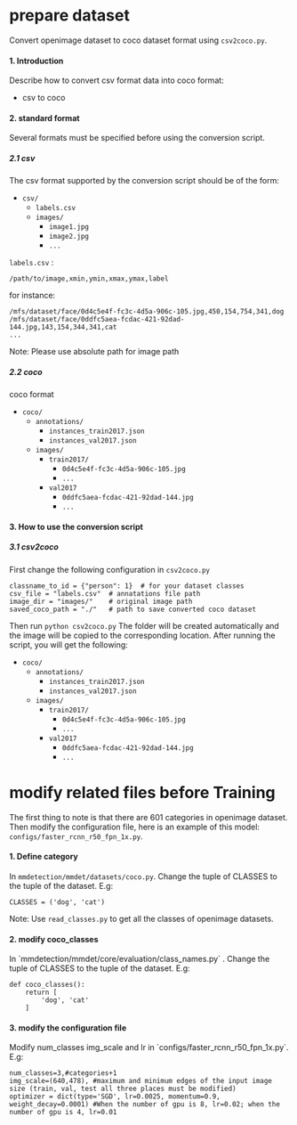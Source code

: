 # prepare dataset
Convert openimage dataset to coco dataset format using `csv2coco.py`.
<h4 id="1">1. Introduction</h4>

Describe how to convert csv format data into coco format:

- csv to coco


<h4 id="2">2. standard format</h4>

Several formats must be specified before using the conversion script.

<h5 id="2.1">2.1 csv</h5>


The csv format supported by the conversion script should be of the form:

- `csv/`
    - `labels.csv`
    - `images/`
        - `image1.jpg`
        - `image2.jpg`
        - `...`

`labels.csv` : 

`/path/to/image,xmin,ymin,xmax,ymax,label`

for instance:

```
/mfs/dataset/face/0d4c5e4f-fc3c-4d5a-906c-105.jpg,450,154,754,341,dog
/mfs/dataset/face/0ddfc5aea-fcdac-421-92dad-144.jpg,143,154,344,341,cat
...
```

Note: Please use absolute path for image path


<h5 id="2.2">2.2 coco</h5>

coco format

- `coco/`
    - `annotations/`
        - `instances_train2017.json`
        - `instances_val2017.json`
    - `images/`
        - `train2017/`
            - `0d4c5e4f-fc3c-4d5a-906c-105.jpg`
            - `...`
        - `val2017`
            - `0ddfc5aea-fcdac-421-92dad-144.jpg`
            - `...`



<h4 id="3">3. How to use the conversion script</h4>

<h5 id="3.1">3.1 csv2coco</h5>

First change the following configuration in `csv2coco.py`

```
classname_to_id = {"person": 1}  # for your dataset classes
csv_file = "labels.csv"  # annatations file path
image_dir = "images/"    # original image path
saved_coco_path = "./"   # path to save converted coco dataset
```

Then run `python csv2coco.py`
The folder will be created automatically and the image will be copied to the corresponding location. After running the script, you will get the following:

- `coco/`
    - `annotations/`
        - `instances_train2017.json`
        - `instances_val2017.json`
    - `images/`
        - `train2017/`
            - `0d4c5e4f-fc3c-4d5a-906c-105.jpg`
            - `...`
        - `val2017`
            - `0ddfc5aea-fcdac-421-92dad-144.jpg`
            - `...`

# modify related files before Training
The first thing to note is that there are 601 categories in openimage dataset. Then modify the configuration file, here is an example of this model: `configs/faster_rcnn_r50_fpn_1x.py`.

<h4 id="1">1. Define category</h4>

In `mmdetection/mmdet/datasets/coco.py`. Change the tuple of CLASSES to the tuple of the dataset. E.g:

```
CLASSES = ('dog', 'cat')
```
Note: Use `read_classes.py` to get all the classes of openimage datasets.

<h4 id="1">2. modify coco_classes</h4>
In `mmdetection/mmdet/core/evaluation/class_names.py` . Change the tuple of CLASSES to the tuple of the dataset. E.g:

```
def coco_classes():
    return [
        'dog', 'cat'
    ]
```

<h4 id="1">3. modify the configuration file</h4>
Modify num_classes img_scale and lr in `configs/faster_rcnn_r50_fpn_1x.py`. E.g:

```
num_classes=3,#categories+1
img_scale=(640,478), #maximum and minimum edges of the input image size (train, val, test all three places must be modified)
optimizer = dict(type='SGD', lr=0.0025, momentum=0.9, weight_decay=0.0001) #When the number of gpu is 8, lr=0.02; when the number of gpu is 4, lr=0.01
```
